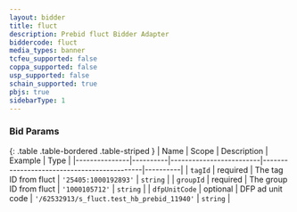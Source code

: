 ```yaml
---
layout: bidder
title: fluct
description: Prebid fluct Bidder Adapter
biddercode: fluct
media_types: banner
tcfeu_supported: false
coppa_supported: false
usp_supported: false
schain_supported: true
pbjs: true
sidebarType: 1
---
```


### Bid Params

{: .table .table-bordered .table-striped }
| Name          | Scope    | Description             | Example                                    | Type     |
|---------------|----------|-------------------------|--------------------------------------------|----------|
| `tagId`       | required | The tag ID from fluct   | `'25405:1000192893'`                       | `string` |
| `groupId`     | required | The group ID from fluct | `'1000105712'`                             | `string` |
| `dfpUnitCode` | optional | DFP ad unit code        | `'/62532913/s_fluct.test_hb_prebid_11940'` | `string` |
